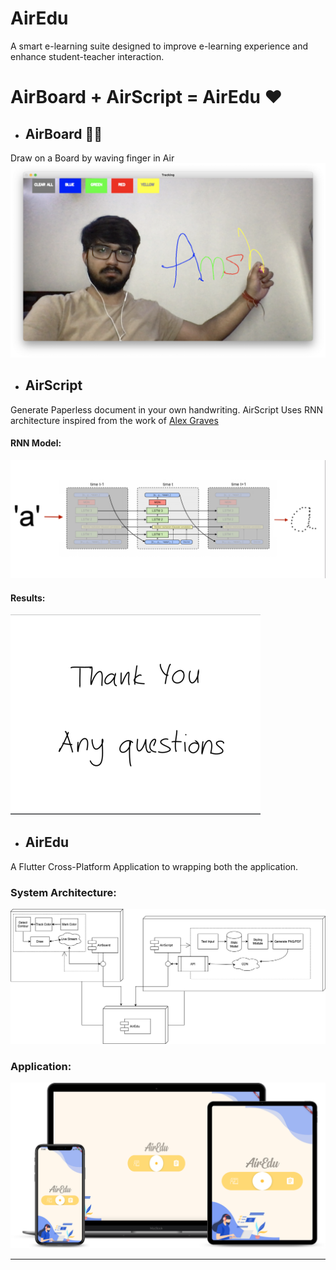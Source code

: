 # AirEdu

A smart e-learning suite designed to improve e-learning experience and enhance student-teacher interaction.

# AirBoard + AirScript = AirEdu ❤️

- ## AirBoard 👨‍🏫

Draw on a Board by waving finger in Air
<img src ="Screenshots/airboard.png">

- ## AirScript 

Generate Paperless document in your own handwriting. AirScript Uses RNN architecture inspired from the work of [Alex Graves](https://arxiv.org/pdf/1308.0850.pdf)

#### RNN Model:
<img src="Screenshots/rnn.png">

#### Results:
<img src ="Screenshots/airScript.png" width=400>


- ## AirEdu 
A Flutter Cross-Platform Application to wrapping both the application.

### System Architecture:
<img src ="Screenshots/airedu.png">

### Application:
<img src="Screenshots/mockup.png">


---
